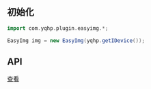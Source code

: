 ## 初始化

```groovy
import com.yqhp.plugin.easyimg.*;

EasyImg img = new EasyImg(yqhp.getIDevice());
```

## API
[查看](https://github.com/yqhp/yqhp/blob/main/agent/plugins/easyimg/src/main/java/com/yqhp/plugin/easyimg/EasyImg.java)